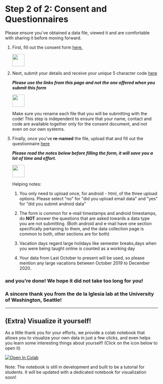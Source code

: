 # Step 2 of 2: Consent and Questionnaires

Please ensure you've obtained a data file, viewed it and are comfortable with sharing it before moving forward. 

1.  First, fill out the consent form <a href="https://redcap.iths.org/surveys/?s=34X3HD7YYL" target="_blank">here.</a>

    <img src="https://www.flaticon.com/svg/static/icons/svg/2234/2234689.svg" height="40" width="40">

2.  Next, submit your details and receive your *unique* 5 character code <a href="https://docs.google.com/forms/d/e/1FAIpQLScIIiCoDeyHSJua0dggl3DbIPoXbTsXZiq2M7ozJJpS9qKqWA/viewform" target="_blank">here</a>
    
    ***Please use the links from this page and not the one offered when you submit this form***

    <img src="https://user-images.githubusercontent.com/42762378/101791343-6e96b300-3b29-11eb-8947-dc7259ec675a.png" height="40" width="40">
   
    Make sure you rename each file that you will be submitting with the code! This step is independent to ensure that your name, contact and code are available together only for the consent document, and not even on our own systems.

3. Finally, once you've **re-named** the file, upload that and fill out the questionnaire <a href="https://docs.google.com/forms/d/e/1FAIpQLSfmus7ZGrjeCBVHGkXRey-aU1y0DbflYQ1iivucsFOyBtBSHg/viewform?usp=sf_link" target="_blank">here</a>

    ***Please read the notes below before filling the form, it will save you a lot of time and effort.***

    <img src="https://www.google.com/images/about/forms-icon.svg" height="40" width="40">
    
    Helping notes:
    
    1. You only need to upload once, for android - html, of the three upload options. Please select "no" for "did you upload email data" and "yes" for "did you submit android data"
    
    2. The form is common for e-mail timestamps and android timestamps, do **NOT** answer the questions that are asked towards a data type you are not submitting. (Both android and e-mail have one section specifically pertaining to them, and the data collection page is common to both, other sections are for both)
    
    3. Vacation days regard large holidays like semester breaks,days when you were being taught online is counted as a working day
    
    4. Your data from Last October to present will be used, so please mention any large vacations between October 2019 to December 2020.
    
### and you're done! We hope it did not take too long for you!
   
### A sincere thank you from the de la Iglesia lab at the University of Washington, Seattle!
   
<hr>
   
## (Extra) Visualize it yourself!

As a little thank you for your efforts, we provide a colab notebook that allows you to visualize your own data in just a few clicks, and even helps you learn some interesting things about yourself! (Click on the icon below to open it)

[![Open In Colab](https://colab.research.google.com/assets/colab-badge.svg)](https://colab.research.google.com/github/invisilico/Tutorial-Notebooks/blob/main/Digital_Behaviour_Notebook.ipynb)

Note: The notebook is still in development and built to be a tutorial for students. It will be updated with a dedicated notebook for visualization soon!
